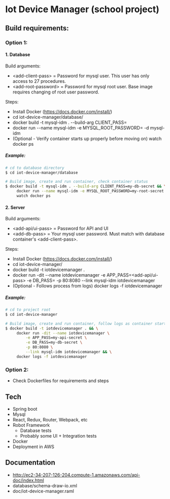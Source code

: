 # Iot Device Manager (school project)

## Build requirements:

### Option 1:

#### 1. Database
Build arguments:
- \<add-client-pass> = Password for mysql user. This user has only access to 27 procedures.
- \<add-root-password> = Password for mysql root user. Base image requires changing of root user password. 

Steps:
- Install Docker (https://docs.docker.com/install/)
- cd iot-device-manager/database/
- docker build -t mysql-idm . --build-arg CLIENT_PASS=<add-client-pass>
- docker run --name mysql-idm -e MYSQL_ROOT_PASSWORD=<add-root-password> -d mysql-idm
- (Optional - Verify container starts up properly before moving on) watch docker ps
##### Example: 
```bash
# cd to database directory
$ cd iot-device-manager/database

# Build image, create and run container, check container status
$ docker build -t mysql-idm . --build-arg CLIENT_PASS=my-db-secret && \
     docker run --name mysql-idm -e MYSQL_ROOT_PASSWORD=my-root-secret -d mysql-idm && \
     watch docker ps
```

#### 2. Server
Build arguments:
- \<add-api/ui-pass> = Password for API and UI
- \<add-db-pass> = Your mysql user password. Must match with database container's \<add-client-pass>. 


Steps:
- Install Docker (https://docs.docker.com/install/)
- cd iot-device-manager/
- docker build -t iotdevicemanager .
- docker run -dit --name iotdevicemanager -e APP_PASS=<add-api/ui-pass> -e DB_PASS=<add-db-pass> -p 80:8080 --link mysql-idm iotdevicemanager
- (Optional - Follows process from logs) docker logs -f iotdevicemanager
##### Example: 
```bash
# cd to project root
$ cd iot-device-manager 

# Build image, create and run container, follow logs as container starts
$ docker build -t iotdevicemanager . && \
     docker run -dit --name iotdevicemanager \
         -e APP_PASS=my-api-secret \
         -e DB_PASS=my-db-secret \
         -p 80:8080 \
         --link mysql-idm iotdevicemanager && \
     docker logs -f iotdevicemanager
```
### Option 2:
- Check Dockerfiles for requirements and steps

## Tech
- Spring boot
- Mysql
- React, Redux, Router, Webpack, etc
- Robot Framework
  - Database tests
  - Probably some UI + Integration tests
- Docker
- Deployment in AWS

## Documentation
- http://ec2-34-207-126-204.compute-1.amazonaws.com/api-doc/index.html
- database/schema-draw-io.xml
- doc/iot-device-manager.raml

